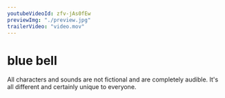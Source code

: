 ```yaml
---
youtubeVideoId: zfv-jAs0fEw
previewImg: "./preview.jpg"
trailerVideo: "video.mov"
---
```


# blue bell

All characters and sounds are not fictional and are completely audible. It's all different and certainly unique to everyone. 
